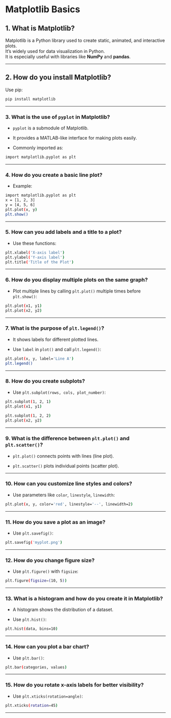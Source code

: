 # Matplotlib Basics

## 1. What is Matplotlib?
Matplotlib is a Python library used to create static, animated, and interactive plots.  
It’s widely used for data visualization in Python.  
It is especially useful with libraries like **NumPy** and **pandas**.  

---

## 2. How do you install Matplotlib?
Use pip:

```bash
pip install matplotlib
```

----------

### **3. What is the use of `pyplot` in Matplotlib?**

-   `pyplot` is a submodule of Matplotlib.
    
-   It provides a MATLAB-like interface for making plots easily.
    
-   Commonly imported as:
```bash
import matplotlib.pyplot as plt    
```
----------

### **4. How do you create a basic line plot?**

-   Example:
```bash  
import matplotlib.pyplot as plt
x = [1, 2, 3]
y = [4, 5, 6]
plt.plot(x, y)
plt.show()
```

----------

### **5. How can you add labels and a title to a plot?**

-   Use these functions:
```bash
plt.xlabel('X-axis label')
plt.ylabel('Y-axis label')
plt.title('Title of the Plot')
```
    
----------

### **6. How do you display multiple plots on the same graph?**

-   Plot multiple lines by calling `plt.plot()` multiple times before `plt.show()`:
```bash 
plt.plot(x1, y1)
plt.plot(x2, y2)
```
    
----------

### **7. What is the purpose of `plt.legend()`?**

-   It shows labels for different plotted lines.
    
-   Use `label` in `plot()` and call `plt.legend()`:

```bash     
plt.plot(x, y, label='Line A')
plt.legend()
```
----------

### **8. How do you create subplots?**

-   Use `plt.subplot(rows, cols, plot_number)`:

```bash   
plt.subplot(1, 2, 1)
plt.plot(x1, y1)
    
plt.subplot(1, 2, 2)
plt.plot(x2, y2)
```   

----------

### **9. What is the difference between `plt.plot()` and `plt.scatter()`?**

-   `plt.plot()` connects points with lines (line plot).
    
-   `plt.scatter()` plots individual points (scatter plot).
    
----------

### **10. How can you customize line styles and colors?**

-   Use parameters like `color`, `linestyle`, `linewidth`:

```bash 
plt.plot(x, y, color='red', linestyle='--', linewidth=2)
```
    
----------

### **11. How do you save a plot as an image?**

-   Use `plt.savefig()`:
    
```bash
plt.savefig('myplot.png')
```
    
----------

### **12. How do you change figure size?**

-   Use `plt.figure()` with `figsize`:
    
```bash
plt.figure(figsize=(10, 5))
```
    
----------

### **13. What is a histogram and how do you create it in Matplotlib?**

-   A histogram shows the distribution of a dataset.
    
-   Use `plt.hist()`:
    
```bash
plt.hist(data, bins=10)
```
----------

### **14. How can you plot a bar chart?**

-   Use `plt.bar()`:
    
```bash 
plt.bar(categories, values)
```

----------

### **15. How do you rotate x-axis labels for better visibility?**

-   Use `plt.xticks(rotation=angle)`:
    
```bash 
plt.xticks(rotation=45)
```   

----------
